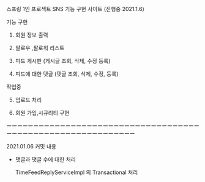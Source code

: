 스프링 1인 프로젝트 
SNS 기능 구현 사이트 (진행중 2021.1.6)


기능 구현 

1. 회원 정보 출력 

2. 팔로우 ,팔로워 리스트 

3. 피드 게시판 (게시글 조회, 삭제, 수정 등록)

4. 피드에 대한 댓글 (댓글 조회, 삭제, 수정, 등록)

작업중 

5. 업로드 처리 

6. 회원 가입,시큐리티 구현 


ーーーーーーーーーーーーーーーーーーーーーーーーーーーーーーーーーーーーーーーーーーーーーーーーーーーーーーーーーーーー

2021.01.06 커밋 내용

- 댓글과 댓글 수에 대한 처리

  TimeFeedReplyServiceImpl 의 Transactional 처리 
  
